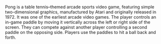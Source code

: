 Pong is a table tennis–themed arcade sports video game, featuring simple two-dimensional graphics, manufactured by Atari and originally released in 1972. It was one of the earliest arcade video games. The player controls an in-game paddle by moving it vertically across the left or right side of the screen. They can compete against another player controlling a second paddle on the opposing side. Players use the paddles to hit a ball back and forth.
